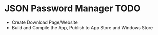 # JSON Password Manager TODO

- Create Download Page/Website
- Build and Compile the App, Publish to App Store and Windows Store
